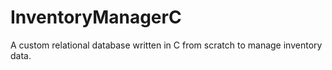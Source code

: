 # InventoryManagerC
A custom relational database written in C from scratch to manage inventory data.

